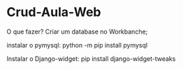 # Crud-Aula-Web

O que fazer?
Criar um database no Workbanche;

instalar o pymysql:
python -m pip install pymysql

Instalar o Django-widget:
pip install django-widget-tweaks
